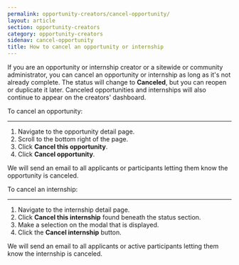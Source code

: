 ```yaml
---
permalink: opportunity-creators/cancel-opportunity/
layout: article
section: opportunity-creators
category: opportunity-creators
sidenav: cancel-opportunity
title: How to cancel an opportunity or internship
---
```

If you are an opportunity or internship creator or a sitewide or community administrator, you can cancel an opportunity or internship as long as it's not already complete. The status will change to **Canceled**, but you can reopen or duplicate it later. Canceled opportunities and internships will also continue to appear on the creators' dashboard.

To cancel an opportunity:
<hr>

1. Navigate to the opportunity detail page.
2. Scroll to the bottom right of the page.
3. Click **Cancel this opportunity**.
4. Click **Cancel opportunity**.

We will send an email to all applicants or participants letting them know the opportunity is canceled.

To cancel an internship:
<hr>

1. Navigate to the internship detail page.
2. Click **Cancel this internship** found beneath the status section.
3. Make a selection on the modal that is displayed.
4. Click the **Cancel internship** button.

We will send an email to all applicants or active participants letting them know the internship is canceled.
